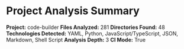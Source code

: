 # Project Analysis Summary

**Project:** code-builder
**Files Analyzed:** 281
**Directories Found:** 48
**Technologies Detected:** YAML, Python, JavaScript/TypeScript, JSON, Markdown, Shell Script
**Analysis Depth:** 3
**CI Mode:** True
